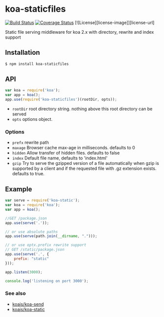 # koa-staticfiles

[![Build Status](https://travis-ci.org/EasingLab/koa-staticfiles.svg?branch=master)](https://travis-ci.org/EasingLab/koa-staticfiles)
[![Coverage Status](https://coveralls.io/repos/github/koajs/static/badge.svg?branch=master)](https://coveralls.io/github/koajs/static?branch=master)
[![License][license-image]][license-url]

Static file serving middleware for koa 2.x with directory, rewrite and index support

## Installation

```bash
$ npm install koa-staticfiles
```

## API

```js
var koa = require('koa');
var app = koa();
app.use(require('koa-staticfiles')(rootDir, opts));
```

* `rootDir` root directory string. nothing above this root directory can be served
* `opts` options object.

### Options

- `prefx` rewrite path
 - `maxage` Browser cache max-age in milliseconds. defaults to 0
 - `hidden` Allow transfer of hidden files. defaults to false
 - `index` Default file name, defaults to 'index.html'
 - `gzip`  Try to serve the gzipped version of a file automatically when gzip is supported by a client and if the requested file with .gz extension exists. defaults to true.

## Example

```js
var serve = require('koa-static');
var koa = require('koa');
var app = koa();

//GET /package.json
app.use(serve('.'));

// or use absolute paths
app.use(serve(path.join(__dirname, ".")));

// or use optx.prefix rewrite support
// GET /static/package.json
app.use(serve('.', {
    prefix: "static"
}));

app.listen(3000);

console.log('listening on port 3000');
```

### See also

- [koajs/koa-send](https://github.com/koajs/send)
- [koajs/koa-static](https://github.com/koajs/static)
